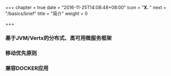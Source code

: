 +++
chapter = true
date = "2016-11-25T14:08:48+08:00"
icon = "<b>X. </b>"
next = "/basics/brief"
title = "简介"
weight = 0

+++

### 基于JVM/Vertx的分布式、高可用微服务框架

### 移动优先原则

### 兼容DOCKER应用

